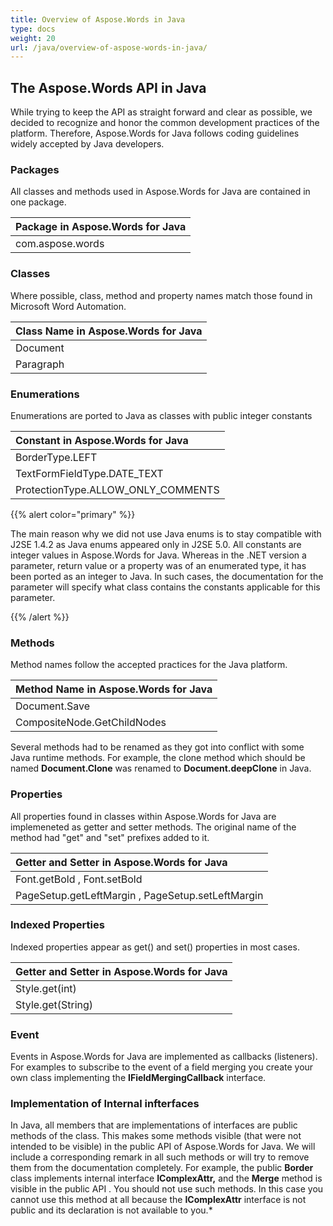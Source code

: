 ```yaml
---
title: Overview of Aspose.Words in Java
type: docs
weight: 20
url: /java/overview-of-aspose-words-in-java/
---
```


## **The Aspose.Words API in Java**

While trying to keep the API as straight forward and clear as possible, we decided to recognize and honor the common development practices of the platform. Therefore, Aspose.Words for Java follows coding guidelines widely accepted by Java developers. 

### **Packages**

All classes and methods used in Aspose.Words for Java are contained in one package.

|Package in Aspose.Words for Java |
| :- |
|com.aspose.words |

### **Classes**

Where possible, class, method and property names match those found in Microsoft Word Automation.

|Class Name in Aspose.Words for Java |
| :- |
|Document |
|Paragraph |

### **Enumerations**

Enumerations are ported to Java as classes with public integer constants

|Constant in Aspose.Words for Java |
| :- |
|BorderType.LEFT |
|TextFormFieldType.DATE_TEXT |
|ProtectionType.ALLOW_ONLY_COMMENTS |
{{% alert color="primary" %}} 

The main reason why we did not use Java enums is to stay compatible with J2SE 1.4.2 as Java enums appeared only in J2SE 5.0. All constants are integer values in Aspose.Words for Java. Whereas in the .NET version a parameter, return value or a property was of an enumerated type, it has been ported as an integer to Java. In such cases, the documentation for the parameter will specify what class contains the constants applicable for this parameter. 

{{% /alert %}} 

### **Methods**

Method names follow the accepted practices for the Java platform.

|Method Name in Aspose.Words for Java |
| :- |
|Document.Save |
|CompositeNode.GetChildNodes |
Several methods had to be renamed as they got into conflict with some Java runtime methods. For example, the clone method which should be named **Document.Clone** was renamed to **Document.deepClone** in Java.

### **Properties**

All properties found in classes within Aspose.Words for Java are implemeneted as getter and setter methods. The original name of the method had "get" and "set" prefixes added to it.

|Getter and Setter in Aspose.Words for Java |
| :- |
|Font.getBold , Font.setBold |
|PageSetup.getLeftMargin , PageSetup.setLeftMargin |

### **Indexed Properties**

Indexed properties appear as get() and set() properties in most cases.

|Getter and Setter in Aspose.Words for Java |
| :- |
|Style.get(int) |
|Style.get(String) |

### **Event**

Events in Aspose.Words for Java are implemented as callbacks (listeners). For examples to subscribe to the event of a field merging you create your own class implementing the **IFieldMergingCallback** interface.

### **Implementation of Internal infterfaces**

In Java, all members that are implementations of interfaces are public methods of the class. This makes some methods visible (that were not intended to be visible) in the public API of Aspose.Words for Java. We will include a corresponding remark in all such methods or will try to remove them from the documentation completely. For example, the public **Border** class implements internal interface **IComplexAttr,** and the **Merge** method is visible in the public API . You should not use such methods. In this case you cannot use this method at all because the **IComplexAttr** interface is not public and its declaration is not available to you.* 
